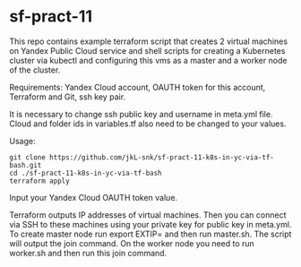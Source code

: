 # sf-pract-11

This repo contains example terraform script that creates 2 virtual machines on Yandex Public Cloud service and shell scripts for creating a Kubernetes cluster via kubectl and configuring this vms as a master and a worker node of the cluster.

Requirements: Yandex Cloud account, OAUTH token for this account, Terraform and Git, ssh key pair.

It is necessary to change ssh public key and username in meta.yml file. Cloud and folder ids in variables.tf also need to be changed to your values.

Usage:

```
git clone https://github.com/jkL-snk/sf-pract-11-k8s-in-yc-via-tf-bash.git
cd ./sf-pract-11-k8s-in-yc-via-tf-bash
terraform apply
```

Input your Yandex Cloud OAUTH token value.

Terraform outputs IP addresses of virtual machines. Then you can connect via SSH to these machines using your private key for public key in meta.yml. To create master node run export EXTIP=<this vms external ip> and then run master.sh. The script will output the join command. On the worker node you need to run worker.sh and then run this join command.
